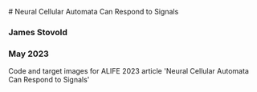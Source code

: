 # Neural Cellular Automata Can Respond to Signals
### James Stovold
### May 2023

Code and target images for ALIFE 2023 article 'Neural Cellular Automata 
Can Respond to Signals'
